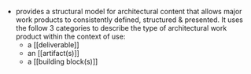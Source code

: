 - provides a structural model for architectural content that allows major work products to consistently defined, structured & presented. It uses the follow 3 categories to describe the type of architectural work product within the context of use:
	- a [[deliverable]]
	- an [[artifact(s)]]
	- a [[building block(s)]]